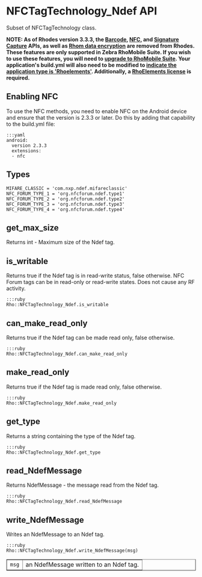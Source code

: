 # NFCTagTechnology_Ndef API

Subset of NFCTagTechnology class.

**NOTE: As of Rhodes version 3.3.3, the [Barcode](barcode-api), [NFC](../rhodes/device-caps#nfc), and [Signature Capture](../rhodes/device-caps#signature-capture) APIs, as well as [Rhom data encryption](../rhodes/rhom#database-encryption) are removed from Rhodes. These features are only supported in Zebra RhoMobile Suite. If you wish to use these features, you will need to [upgrade to RhoMobile Suite](../rhomobile-install). Your application's build.yml will also need to be modified to [indicate the application type is 'Rhoelements'](../rhoelements/rhoelements2-native#enabling-motorola-device-capabilities). Additionally, a [RhoElements license](../rhoelements/licensing) is required.**

## Enabling NFC

To use the NFC methods, you need to enable NFC on the Android device and ensure that the version is 2.3.3 or later. Do this by adding that capability to the build.yml file:

	:::yaml
	android: 
	  version 2.3.3
	  extensions:
	  - nfc

## Types
	        
	MIFARE_CLASSIC = 'com.nxp.ndef.mifareclassic'
	NFC_FORUM_TYPE_1 = 'org.nfcforum.ndef.type1'
	NFC_FORUM_TYPE_2 = 'org.nfcforum.ndef.type2'
	NFC_FORUM_TYPE_3 = 'org.nfcforum.ndef.type3'
	NFC_FORUM_TYPE_4 = 'org.nfcforum.ndef.type4'

## get_max_size

Returns int - Maximum size of the Ndef tag.

## is_writable

Returns true if the Ndef tag is in read-write status, false otherwise. NFC Forum tags can be in read-only or read-write states. Does not cause any RF activity.

	:::ruby
	Rho::NFCTagTechnology_Ndef.is_writable

## can_make_read_only

Returns true if the Ndef tag can be made read only, false otherwise.

	:::ruby
	Rho::NFCTagTechnology_Ndef.can_make_read_only

## make_read_only

Returns true if the Ndef tag is made read only, false otherwise.

	:::ruby
	Rho::NFCTagTechnology_Ndef.make_read_only
	    
## get_type

Returns a string containing the type of the Ndef tag.

	:::ruby
	Rho::NFCTagTechnology_Ndef.get_type
	    
## read_NdefMessage

Returns NdefMessage - the message read from the Ndef tag.

	:::ruby
	Rho::NFCTagTechnology_Ndef.read_NdefMessage

## write_NdefMessage

Writes an NdefMessage to an Ndef tag.

	:::ruby
	Rho::NFCTagTechnology_Ndef.write_NdefMessage(msg)

<table border="1">
<tr>
	<td><code>msg</code></td>
	<td>an NdefMessage written to an Ndef tag.</td>
</tr>
</table>
